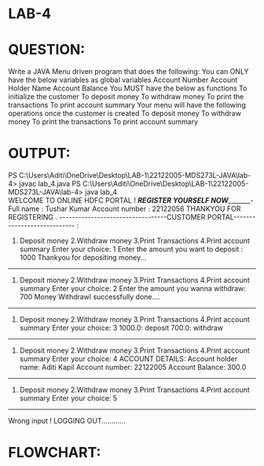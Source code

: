 # LAB-4

# QUESTION:

Write a JAVA Menu driven program that does the following:
You can ONLY have the below variables as global variables
Account Number
Account Holder Name
Account Balance
You MUST have the below as functions
To initialize the customer
To deposit money
To withdraw money
To print the transactions
To print account summary
Your menu will have the following operations once the customer is created
To deposit money
To withdraw money
To print the transactions
To print account summary

# OUTPUT:

PS C:\Users\Aditi\OneDrive\Desktop\LAB-1\22122005-MDS273L-JAVA\lab-4> javac lab_4.java
PS C:\Users\Aditi\OneDrive\Desktop\LAB-1\22122005-MDS273L-JAVA\lab-4> java lab_4      
WELCOME TO ONLINE HDFC PORTAL !
_______________________REGISTER YOURSELF NOW______________________________-
Full name :
Tushar Kumar
Account number :
22122056
 THANKYOU FOR REGISTERING .
 ----------------------------------CUSTOMER PORTAL---------------------------- :
 1. Deposit money
 2.Withdraw money
 3.Print Transactions
 4.Print account summary
Enter your choice:
1
Enter the amount you want to deposit :
1000
Thankyou for depositing money...
_______________________________________________________________________________________________
 1. Deposit money
 2.Withdraw money
 3.Print Transactions
 4.Print account summary
Enter your choice:
2
Enter the amount you wanna withdraw:
700
Money Withdrawl successfully done....
_______________________________________________________________________________________________
 1. Deposit money
 2.Withdraw money
 3.Print Transactions
 4.Print account summary
Enter your choice:
3
1000.0: deposit
700.0: withdraw
_______________________________________________________________________________________________
 1. Deposit money
 2.Withdraw money
 3.Print Transactions
 4.Print account summary
Enter your choice:
4
ACCOUNT DETAILS:
Account holder name: Aditi Kapil
Account number: 22122005
Account Balance: 300.0
_______________________________________________________________________________________________
 1. Deposit money
 2.Withdraw money
 3.Print Transactions
 4.Print account summary
Enter your choice:
5
_______________________________________________________________________________________________
Wrong input ! LOGGING OUT............





# FLOWCHART:






